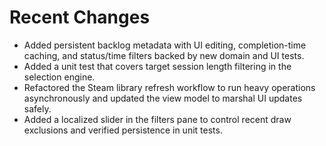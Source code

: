 # Recent Changes

- Added persistent backlog metadata with UI editing, completion-time caching, and status/time filters backed by new domain and UI tests.
- Added a unit test that covers target session length filtering in the selection engine.
- Refactored the Steam library refresh workflow to run heavy operations asynchronously and updated the view model to marshal UI updates safely.
- Added a localized slider in the filters pane to control recent draw exclusions and verified persistence in unit tests.
